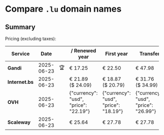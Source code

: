 # Compare `.lu` domain names

## Summary

Pricing (excluding taxes):

| Service | Date |  | / Renewed year | First year | Transfer | Restoration |
|--|--|--|--|--|--|--|
| **Gandi** | 2025-06-23 | 🏆 | € 17.25 | € 22.50 | € 47.98 | € 40.50 |
| **Internet.bs** | 2025-06-23 |  | € 21.89<br>($ 24.09) | € 18.87<br>($ 20.79) | € 31.76<br>($ 34.99) | € 171.79<br>($ 189.25) |
| **OVH** | 2025-06-23 |  | {"currency": "usd", "price": "22.19"} | {"currency": "usd", "price": "18.19"} | {"currency": "usd", "price": "26.99"} |  |
| **Scaleway** | 2025-06-23 |  | € 25.64 | € 27.78 | € 27.78 | € 173.39 |
